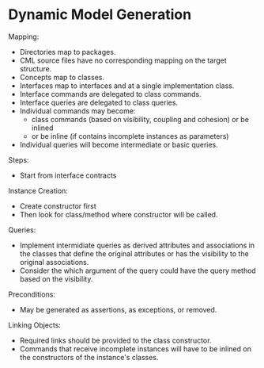 # Dynamic Model Generation

Mapping:
- Directories map to packages.
- CML source files have no corresponding mapping on the target structure.
- Concepts map to classes.
- Interfaces map to interfaces and at a single implementation class.
- Interface commands are delegated to class commands.
- Interface queries are delegated to class queries.
- Individual commands may become:
    - class commands (based on visibility, coupling and cohesion) or be inlined
    - or be inline (if contains incomplete instances as parameters)
- Individual queries will become intermediate or basic queries.    

Steps:
- Start from interface contracts

Instance Creation:
- Create constructor first
- Then look for class/method where constructor will be called.

Queries:
- Implement intermidiate queries as derived attributes and associations in the classes that define the original attributes or has the visibility to the original associations.
- Consider the which argument of the query could have the query method based on the visibility.

Preconditions:
- May be generated as assertions, as exceptions, or removed.

Linking Objects:
- Required links should be provided to the class constructor.
- Commands that receive incomplete instances will have to be inlined on the constructors of the instance's classes.
